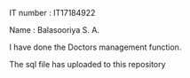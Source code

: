 IT number : IT17184922

Name : Balasooriya S. A.


I have done the Doctors management function.

The sql file has uploaded to this repository
